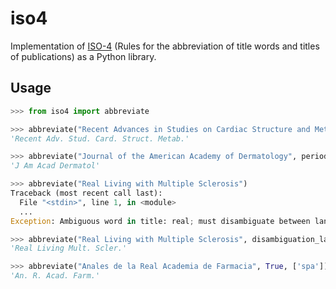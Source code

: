 # iso4

Implementation of [ISO-4](https://www.iso.org/standard/3569.html) (Rules for the abbreviation of title words and titles of publications) as a Python library.

## Usage

```python
>>> from iso4 import abbreviate

>>> abbreviate("Recent Advances in Studies on Cardiac Structure and Metabolism")
'Recent Adv. Stud. Card. Struct. Metab.'

>>> abbreviate("Journal of the American Academy of Dermatology", periods=False)
'J Am Acad Dermatol'

>>> abbreviate("Real Living with Multiple Sclerosis")
Traceback (most recent call last):
  File "<stdin>", line 1, in <module>
  ...
Exception: Ambiguous word in title: real; must disambiguate between langs: eng, fre, spa

>>> abbreviate("Real Living with Multiple Sclerosis", disambiguation_langs=['eng'])
'Real Living Mult. Scler.'

>>> abbreviate("Anales de la Real Academia de Farmacia", True, ['spa'])
'An. R. Acad. Farm.'
```
